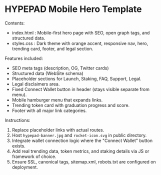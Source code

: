 HYPEPAD Mobile Hero Template
===========================

Contents:
- index.html : Mobile-first hero page with SEO, open graph tags, and structured data.
- styles.css : Dark theme with orange accent, responsive nav, hero, trending card, footer, and legal section.

Features included:
* SEO meta tags (description, OG, Twitter cards)
* Structured data (WebSite schema)
* Placeholder sections for Launch, Staking, FAQ, Support, Legal.
* Legal disclaimers area.
* Fixed Connect Wallet button in header (stays visible separate from menu).
* Mobile hamburger menu that expands links.
* Trending token card with graduation progress and score.
* Footer with all major link categories.

Instructions:
1. Replace placeholder links with actual routes.
2. Host `hypepad-banner.jpg` and `rocket-icon.svg` in public directory.
3. Integrate wallet connection logic where the "Connect Wallet" button exists.
4. Add real trending data, token metrics, and staking details via JS or framework of choice.
5. Ensure SSL, canonical tags, sitemap.xml, robots.txt are configured on deployment.
